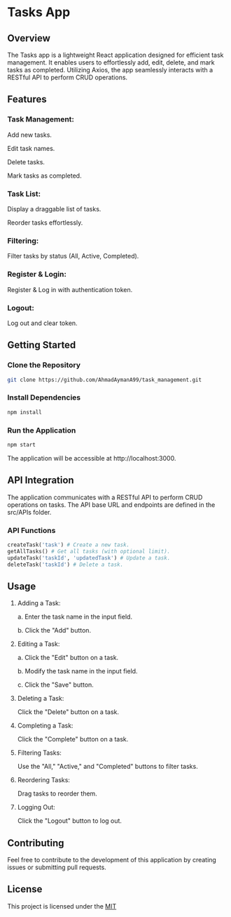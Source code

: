 # Tasks App

## Overview

The Tasks app is a lightweight React application designed for efficient task management. It enables users to effortlessly add, edit, delete, and mark tasks as completed. Utilizing Axios, the app seamlessly interacts with a RESTful API to perform CRUD operations.

## Features

### Task Management:

Add new tasks.

Edit task names.

Delete tasks.

Mark tasks as completed.

### Task List:

Display a draggable list of tasks.

Reorder tasks effortlessly.

### Filtering:

Filter tasks by status (All, Active, Completed).


### Register & Login:

Register & Log in with authentication token.

### Logout:

Log out and clear token.

## Getting Started
### Clone the Repository
```bash
git clone https://github.com/AhmadAymanA99/task_management.git
```
### Install Dependencies
```bash
npm install
```
### Run the Application
```bash
npm start
```
The application will be accessible at http://localhost:3000.


## API Integration
The application communicates with a RESTful API to perform CRUD operations on tasks. The API base URL and endpoints are defined in the src/APIs folder.

### API Functions
```python
createTask('task') # Create a new task.
getAllTasks() # Get all tasks (with optional limit).
updateTask('taskId', 'updatedTask') # Update a task.
deleteTask('taskId') # Delete a task.
```
## Usage
1. Adding a Task:

      a. Enter the task name in the input field.

      b. Click the "Add" button.
2. Editing a Task:

     a. Click the "Edit" button on a task.

     b. Modify the task name in the input field.

     c. Click the "Save" button.
3. Deleting a Task:

      Click the "Delete" button on a task.

4. Completing a Task:

      Click the "Complete" button on a task.
5. Filtering Tasks:

      Use the "All," "Active," and "Completed" buttons to filter tasks.
6. Reordering Tasks:

      Drag tasks to reorder them.
7. Logging Out:

      Click the "Logout" button to log out.
## Contributing

Feel free to contribute to the development of this application by creating issues or submitting pull requests.

## License

This project is licensed under the [MIT](https://choosealicense.com/licenses/mit/)